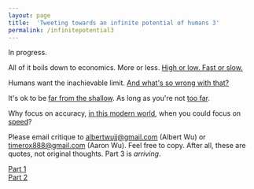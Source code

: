 ```yaml
---
layout: page
title:  'Tweeting towards an infinite potential of humans 3'
permalink: /infinitepotential3
---
```



In progress.

All of it boils down to economics. More or less. [High or low. Fast or slow.](https://www.youtube.com/watch?v=fwlVZh8IlC8)

Humans want the inachievable limit. [And what's so wrong with that?](https://www.youtube.com/watch?v=HLXkqIefXY0#t=0m18s)

It's ok to be [far from the shallow](https://www.youtube.com/watch?v=bo_efYhYU2A). As long as you're not [too far](https://twitter.com/realDonaldTrump?ref_src=twsrc%5Egoogle%7Ctwcamp%5Eserp%7Ctwgr%5Eauthor).

Why focus on accuracy, [in this modern world](https://www.youtube.com/watch?v=bo_efYhYU2At=0m16s), when you could focus on [speed](https://www.youtube.com/watch?v=FvvZaBf9QQI)?

Please email critique to <albertwujj@gmail.com> (Albert Wu) or <timerox888@gmail.com> (Aaron Wu). Feel free to copy. After all, these are quotes, not original thoughts. Part 3 is *arriving*.

[Part 1](http://amathematicalworld.com/infinitepotential)  
[Part 2](http://amathematicalworld.com/infinitepotential2)